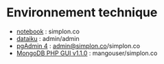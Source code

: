 # Environnement technique

- [notebook](http://simplon-lps.westeurope.cloudapp.azure.com:8888/tree?) : simplon.co
- [dataiku](http://simplon-lps.westeurope.cloudapp.azure.com:11000/) : admin/admin
- [pgAdmin 4](http://simplon-lps.westeurope.cloudapp.azure.com/pgadmin4) : admin@simplon.co/simplon.co
- [MongoDB PHP GUI v1.1.0](http://simplon-lps.westeurope.cloudapp.azure.com:5000/login#) : mangouser/simplon.co


